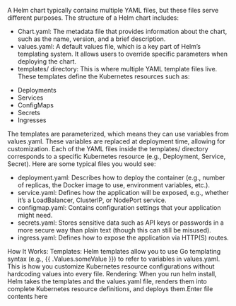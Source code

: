 A Helm chart typically contains multiple YAML files, but these files serve different purposes. The structure of a Helm chart includes:

- Chart.yaml: The metadata file that provides information about the chart, such as the name, version, and a brief description.
- values.yaml: A default values file, which is a key part of Helm’s templating system. It allows users to override specific parameters when deploying the chart.
- templates/ directory: This is where multiple YAML template files live. These templates define the Kubernetes resources such as:

* Deployments
* Services
* ConfigMaps
* Secrets
* Ingresses

The templates are parameterized, which means they can use variables from values.yaml. These variables are replaced at deployment time, allowing for customization.
Each of the YAML files inside the templates/ directory corresponds to a specific Kubernetes resource (e.g., Deployment, Service, Secret). Here are some typical files you would see:
- deployment.yaml: Describes how to deploy the container (e.g., number of replicas, the Docker image to use, environment variables, etc.).
- service.yaml: Defines how the application will be exposed, e.g., whether it’s a LoadBalancer, ClusterIP, or NodePort service.
- configmap.yaml: Contains configuration settings that your application might need.
- secrets.yaml: Stores sensitive data such as API keys or passwords in a more secure way than plain text (though this can still be misused).
- ingress.yaml: Defines how to expose the application via HTTP(S) routes.

How It Works:
Templates: Helm templates allow you to use Go templating syntax (e.g., {{ .Values.someValue }}) to refer to variables in values.yaml. This is how you customize Kubernetes resource configurations without hardcoding values into every file.
Rendering: When you run helm install, Helm takes the templates and the values.yaml file, renders them into complete Kubernetes resource definitions, and deploys them.Enter file contents here
